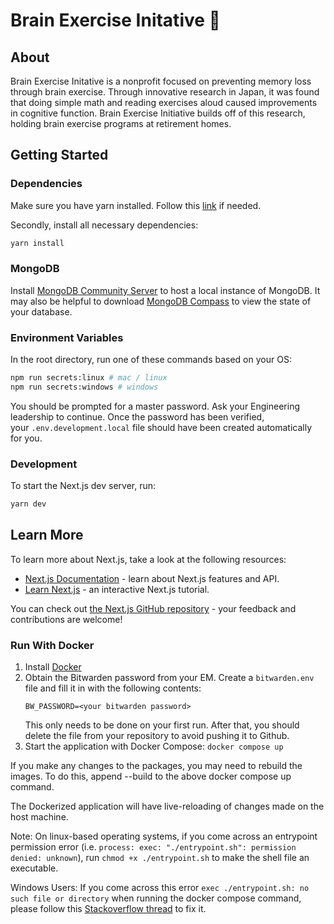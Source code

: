 # Brain Exercise Initative 🧠

## About

Brain Exercise Initative is a nonprofit focused on preventing memory loss through brain exercise. Through innovative research in Japan, it was found that doing simple math and reading exercises aloud caused improvements in cognitive function. Brain Exercise Initiative builds off of this research, holding brain exercise programs at retirement homes.

## Getting Started

### Dependencies

Make sure you have yarn installed. Follow this [link](https://classic.yarnpkg.com/lang/en/docs/install/#mac-stable) if needed.

Secondly, install all necessary dependencies:

```bash
yarn install
```

### MongoDB

Install [MongoDB Community Server](https://www.mongodb.com/docs/manual/administration/install-community/) to host a local instance of MongoDB. It may also be helpful to download [MongoDB Compass](https://www.mongodb.com/try/download/compass#compass) to view the state of your database.

### Environment Variables

In the root directory, run one of these commands based on your OS:

```sh
npm run secrets:linux # mac / linux
npm run secrets:windows # windows
```

You should be prompted for a master password. Ask your Engineering leadership to continue. Once the password has been verified, your `.env.development.local` file should have been created automatically for you.

### Development

To start the Next.js dev server, run:

```sh
yarn dev
```

## Learn More

To learn more about Next.js, take a look at the following resources:

- [Next.js Documentation](https://nextjs.org/docs) - learn about Next.js features and API.
- [Learn Next.js](https://nextjs.org/learn) - an interactive Next.js tutorial.

You can check out [the Next.js GitHub repository](https://github.com/vercel/next.js/) - your feedback and contributions are welcome!

### Run With Docker

1. Install [Docker](https://docs.docker.com/engine/install/)
2. Obtain the Bitwarden password from your EM. Create a `bitwarden.env` file and fill it in with the following contents:
   ```
   BW_PASSWORD=<your bitwarden password>
   ```
   This only needs to be done on your first run. After that, you should delete the file from your repository to avoid pushing it to Github.
3. Start the application with Docker Compose: `docker compose up`

If you make any changes to the packages, you may need to rebuild the images. To do this, append --build to the above docker compose up command.

The Dockerized application will have live-reloading of changes made on the host machine.

Note: On linux-based operating systems, if you come across an entrypoint permission error (i.e. `process: exec: "./entrypoint.sh": permission denied: unknown`), run `chmod +x ./entrypoint.sh` to make the shell file an executable.

Windows Users: If you come across this error `exec ./entrypoint.sh: no such file or directory` when running the docker compose command, please follow this [Stackoverflow thread](https://stackoverflow.com/questions/40452508/docker-error-on-an-entrypoint-script-no-such-file-or-directory) to fix it.
